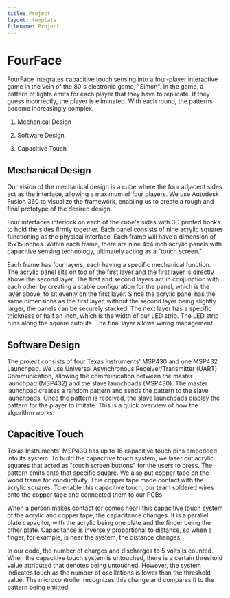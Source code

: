 ```yaml
---
title: Project
layout: template
filename: Project
--- 
```


# FourFace 
FourFace integrates capacitive touch sensing into a four-player interactive game in the vein of the 80's electronic game, "Simon". In the game, a pattern of lights emits for each player that they have to replicate. If they guess incorrectly, the player is eliminated. With each round, the patterns become increasingly complex.

1. Mechanical Design

2. Software Design

3. Capacitive Touch

## Mechanical Design

Our vision of the mechanical design is a cube where the four adjacent sides act as the interface, allowing a maximum of four players. We use Autodesk Fusion 360 to visualize the framework, enabling us to create a rough and final prototype of the desired design.

Four interfaces interlock on each of the cube's sides with 3D printed hooks to hold the sides firmly together. Each panel consists of nine acrylic squares functioning as the physical interface. Each frame will have a dimension of 15x15 inches. Within each frame, there are nine 4x4 inch acrylic panels with capacitive sensing technology, ultimately acting as a "touch screen."

Each frame has four layers, each having a specific mechanical function. The acrylic panel sits on top of the first layer and the first layer is directly above the second layer. The first and second layers act in conjunction with each other by creating a stable configuration for the panel, which is the layer above, to sit evenly on the first layer. Since the acrylic panel has the same dimensions as the first layer, without the second layer being slightly larger, the panels can be securely stacked. The next layer has a specific thickness of half an inch, which is the width of our LED strip. The LED strip runs along the square cutouts. The final layer allows wiring management.

## Software Design 

The project consists of four Texas Instruments' MSP430 and one MSP432 Launchpad. We use Universal Asynchronous Receiver/Transmitter (UART) Communication, allowing the communication between the master launchpad (MSP432) and the slave launchpads (MSP430). The master launchpad creates a random pattern and sends the pattern to the slave launchpads. Once the pattern is received, the slave launchpads display the pattern for the player to imitate. This is a quick overview of how the algorithm works.

## Capacitive Touch

Texas Instruments' MSP430 has up to 16 capacitive touch pins embedded into its system. To build the capacitive touch system, we laser cut acrylic squares that acted as "touch screen buttons" for the users to press. The pattern emits onto that specific square. We also put copper tape on the wood frame for conductivity. This copper tape made contact with the acrylic squares. To enable this capacitive touch, our team soldered wires onto the copper tape and connected them to our PCBs.

When a person makes contact (or comes near) this capacitive touch system of the acrylic and copper tape, the capacitance changes. It is a parallel plate capacitor, with the acrylic being one plate and the finger being the other plate. Capacitance is inversely proportional to distance, so when a finger, for example, is near the system, the distance changes.

In our code, the number of charges and discharges to 5 volts is counted. When the capacitive touch system is untouched, there is a certain threshold value attributed that denotes being untouched. However, the system indicates touch as the number of oscillations is lower than the threshold value. The microcontroller recognizes this change and compares it to the pattern being emitted.
